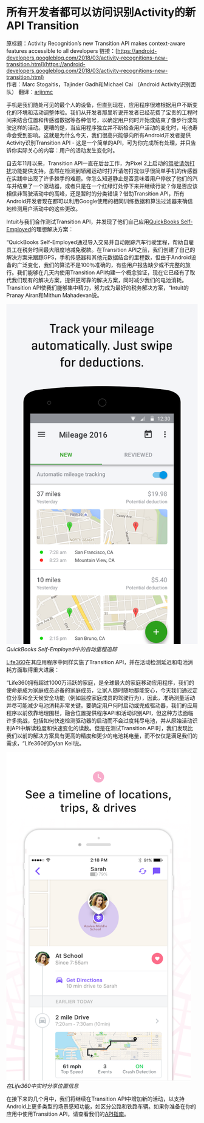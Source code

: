 # 所有开发者都可以访问识别Activity的新API Transition

原标题：Activity Recognition’s new Transition API makes context-aware features accessible to all developers
链接：[https://android-developers.googleblog.com/2018/03/activity-recognitions-new-transition.html](https://android-developers.googleblog.com/2018/03/activity-recognitions-new-transition.html)  
作者：Marc Stogaitis，Tajinder Gadh和Michael Cai （Android Activity识别团队） 
翻译：[arjinmc](http://github.com/arjinmc)  

手机是我们随处可见的最个人的设备，但直到现在，应用程序很难根据用户不断变化的环境和活动调整体验。我们从开发者那里听说开发者已经花费了宝贵的工程时间来结合位置和传感器数据等各种信号，以确定用户何时开始或结束了像步行或驾驶这样的活动。更糟的是，当应用程序独立并不断检查用户活动的变化时，电池寿命会受到影响。这就是为什么今天，我们很高兴能够向所有Android开发者提供Activity识别Transition API - 这是一个简单的API，可为你完成所有处理，并只告诉你实际关心的内容：用户的活动发生变化时。

自去年11月以来，Transition API一直在后台工作，为Pixel 2上启动的[驾驶请勿打扰](https://android-developers.googleblog.com/2017/11/making-pixel-better-for-drivers.html)功能提供支持。虽然在检测到轿厢运动时打开请勿打扰似乎很简单手机的传感器在实践中出现了许多棘手的难题。你怎么知道静止是否意味着用户停放了他们的汽车并结束了一个驱动器，或者只是在一个红绿灯处停下来并继续行驶？你是否应该相信非驾驶活动中的高峰，还是暂时的分类错误？借助Transition API，所有Android开发者现在都可以利用Google使用的相同训练数据和算法过滤器来确信地检测用户活动中的这些更改。

Intuit与我们合作测试Transition API，并发现了他们自己应用[QuickBooks Self-Employed](https://play.google.com/store/apps/details?id=com.intuit.qbse)的理想解决方案：

“QuickBooks Self-Employed通过导入交易并自动跟踪汽车行驶里程，帮助自雇员工在税务时间最大限度地减免税款。在Transition API之前，我们创建了自己的解决方案来跟踪GPS，手机传感器和其他元数据结合的里程数，但由于Android设备的广泛变化，我们的算法不是100％准确的，有些用户报告缺少或不完整的旅行。我们能够在几天内使用Transition API构建一个概念验证，现在它已经有了取代我们现有的解决方案，提供更可靠的解决方案，同时减少我们的电池消耗。Transition API使我们能够集中精力，努力成为最好的税务解决方案，“Intuit的Pranay Airan和Mithun Mahadevan说。

![img](../images/2018.3.20.1.png)  
<i>QuickBooks Self-Employed中的自动里程追踪</i>

[Life360](https://play.google.com/store/apps/details?id=com.life360.android.safetymapd)在其应用程序中同样实施了Transition API，并在活动检测延迟和电池消耗方面取得重大进展：

“Life360拥有超过1000万活跃的家庭，是全球最大的家庭移动应用程序，我们的使命是成为家庭成员必备的家庭成员，让家人随时随地都能安心，今天我们通过定位分享和全天候安全功能（例如监控家庭成员的驾驶行为），因此，准确测量活动并尽可能减少电池消耗非常关键。要确定用户何时启动或完成驱动器，我们的应用程序以前依靠地理围栏，融合位置提供程序API和活动识别API，但这种方法面临许多挑战，包括如何快速检测驱动器的启动而不会过度耗尽电池，并从原始活动识别API中解读粒度和快速变化的读数。但是在测试Transition API时，我们发现比我们以前的解决方案具有更高的精度和更少的电池耗电量，而不仅仅是满足我们的需求，“Life360的Dylan Keil说。

![img](../images/2018.3.20.2.png)  
<i>在Life360中实时分享位置信息</i>

在接下来的几个月中，我们将继续在Transition API中增加新的活动，以支持Android上更多类型的场景感知功能，如区分公路和铁路车辆。如果你准备在你的应用中使用Transition API，请查看我们的[API指南](https://developer.android.com/guide/topics/location/transitions.html)。